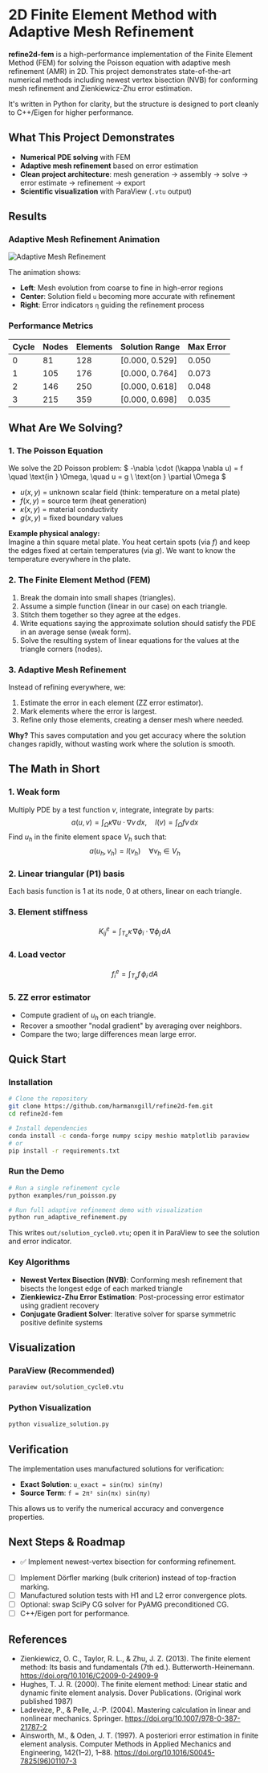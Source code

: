 # 2D Finite Element Method with Adaptive Mesh Refinement

**refine2d-fem** is a high-performance implementation of the Finite Element Method (FEM) for solving the Poisson equation with adaptive mesh refinement (AMR) in 2D. This project demonstrates state-of-the-art numerical methods including newest vertex bisection (NVB) for conforming mesh refinement and Zienkiewicz-Zhu error estimation.

It's written in Python for clarity, but the structure is designed to port cleanly to C++/Eigen for higher performance.

## What This Project Demonstrates
- **Numerical PDE solving** with FEM
- **Adaptive mesh refinement** based on error estimation
- **Clean project architecture**: mesh generation → assembly → solve → error estimate → refinement → export
- **Scientific visualization** with ParaView (`.vtu` output)

## Results

### Adaptive Mesh Refinement Animation

![Adaptive Mesh Refinement](../outputs/animations/refinement_animation.gif)

The animation shows:
- **Left**: Mesh evolution from coarse to fine in high-error regions
- **Center**: Solution field `u` becoming more accurate with refinement
- **Right**: Error indicators `η` guiding the refinement process

### Performance Metrics

| Cycle | Nodes | Elements | Solution Range | Max Error |
|-------|-------|----------|----------------|-----------|
| 0     | 81    | 128      | [0.000, 0.529] | 0.050     |
| 1     | 105   | 176      | [0.000, 0.764] | 0.073     |
| 2     | 146   | 250      | [0.000, 0.618] | 0.048     |
| 3     | 215   | 359      | [0.000, 0.698] | 0.035     |

## What Are We Solving?

### 1. The Poisson Equation
We solve the 2D Poisson problem:
$
-\nabla \cdot (\kappa \nabla u) = f \quad \text{in } \Omega, \quad u = g \ \text{on } \partial \Omega
$
- $u(x,y)$ = unknown scalar field (think: temperature on a metal plate)
- $f(x,y)$ = source term (heat generation)
- $\kappa(x,y)$ = material conductivity
- $g(x,y)$ = fixed boundary values

**Example physical analogy:**  
Imagine a thin square metal plate. You heat certain spots (via $f$) and keep the edges fixed at certain temperatures (via $g$). We want to know the temperature everywhere in the plate.

### 2. The Finite Element Method (FEM)
1. Break the domain into small shapes (triangles).
2. Assume a simple function (linear in our case) on each triangle.
3. Stitch them together so they agree at the edges.
4. Write equations saying the approximate solution should satisfy the PDE in an average sense (weak form).
5. Solve the resulting system of linear equations for the values at the triangle corners (nodes).

### 3. Adaptive Mesh Refinement
Instead of refining everywhere, we:
1. Estimate the error in each element (ZZ error estimator).
2. Mark elements where the error is largest.
3. Refine only those elements, creating a denser mesh where needed.

**Why?** This saves computation and you get accuracy where the solution changes rapidly, without wasting work where the solution is smooth.

## The Math in Short

### 1. Weak form
Multiply PDE by a test function $v$, integrate, integrate by parts:
$$
a(u,v) = \int_{\Omega} \kappa \nabla u \cdot \nabla v \, dx, \quad
l(v) = \int_{\Omega} f v \, dx
$$
Find $u_h$ in the finite element space $V_h$ such that:
$$
a(u_h, v_h) = l(v_h) \quad \forall v_h \in V_h
$$

### 2. Linear triangular (P1) basis
Each basis function is 1 at its node, 0 at others, linear on each triangle.

### 3. Element stiffness
$$
K^e_{ij} = \int_{T_e} \kappa \, \nabla \phi_i \cdot \nabla \phi_j \, dA
$$

### 4. Load vector
$$
f^e_i = \int_{T_e} f \, \phi_i \, dA
$$

### 5. ZZ error estimator
- Compute gradient of $u_h$ on each triangle.
- Recover a smoother "nodal gradient" by averaging over neighbors.
- Compare the two; large differences mean large error.

## Quick Start

### Installation

```bash
# Clone the repository
git clone https://github.com/harmanxgill/refine2d-fem.git
cd refine2d-fem

# Install dependencies
conda install -c conda-forge numpy scipy meshio matplotlib paraview
# or
pip install -r requirements.txt
```

### Run the Demo

```bash
# Run a single refinement cycle
python examples/run_poisson.py

# Run full adaptive refinement demo with visualization
python run_adaptive_refinement.py
```

This writes `out/solution_cycle0.vtu`; open it in ParaView to see the solution and error indicator.

### Key Algorithms

- **Newest Vertex Bisection (NVB)**: Conforming mesh refinement that bisects the longest edge of each marked triangle
- **Zienkiewicz-Zhu Error Estimation**: Post-processing error estimator using gradient recovery
- **Conjugate Gradient Solver**: Iterative solver for sparse symmetric positive definite systems

## Visualization

### ParaView (Recommended)
```bash
paraview out/solution_cycle0.vtu
```

### Python Visualization
```bash
python visualize_solution.py
```

## Verification

The implementation uses manufactured solutions for verification:
- **Exact Solution**: `u_exact = sin(πx) sin(πy)`
- **Source Term**: `f = 2π² sin(πx) sin(πy)`

This allows us to verify the numerical accuracy and convergence properties.

## Next Steps & Roadmap
- ✅ Implement newest-vertex bisection for conforming refinement.
- [ ] Implement Dörfler marking (bulk criterion) instead of top-fraction marking.
- [ ] Manufactured solution tests with H1 and L2 error convergence plots.
- [ ] Optional: swap SciPy CG solver for PyAMG preconditioned CG.
- [ ] C++/Eigen port for performance.

## References
- Zienkiewicz, O. C., Taylor, R. L., & Zhu, J. Z. (2013). The finite element method: Its basis and fundamentals (7th ed.). Butterworth-Heinemann. https://doi.org/10.1016/C2009-0-24909-9
- Hughes, T. J. R. (2000). The finite element method: Linear static and dynamic finite element analysis. Dover Publications. (Original work published 1987)
- Ladevèze, P., & Pelle, J.-P. (2004). Mastering calculation in linear and nonlinear mechanics. Springer. https://doi.org/10.1007/978-0-387-21787-2
- Ainsworth, M., & Oden, J. T. (1997). A posteriori error estimation in finite element analysis. Computer Methods in Applied Mechanics and Engineering, 142(1–2), 1–88. https://doi.org/10.1016/S0045-7825(96)01107-3
